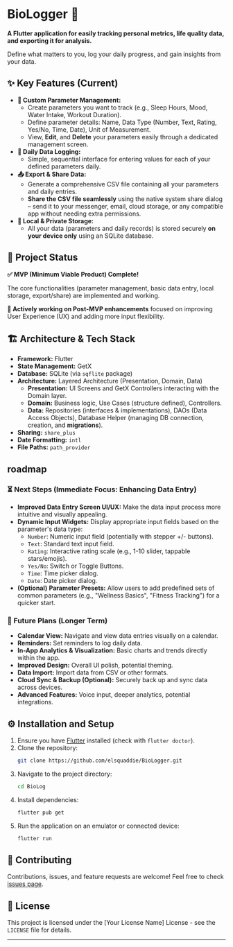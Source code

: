 # BioLogger 🌿

**A Flutter application for easily tracking personal metrics, life quality data, and exporting it for analysis.**

Define what matters to you, log your daily progress, and gain insights from your data.

<!-- TODO: Add a screenshot or GIF demonstrating the app's main screens (e.g., parameter list, data entry, home screen) -->
<!-- You can embed images using Markdown: ![Alt Text](path/to/image.png) -->

## ✨ Key Features (Current)

*   **📝 Custom Parameter Management:**
    *   Create parameters you want to track (e.g., Sleep Hours, Mood, Water Intake, Workout Duration).
    *   Define parameter details: Name, Data Type (Number, Text, Rating, Yes/No, Time, Date), Unit of Measurement.
    *   View, **Edit**, and **Delete** your parameters easily through a dedicated management screen.
*   **📅 Daily Data Logging:**
    *   Simple, sequential interface for entering values for each of your defined parameters daily.
*   **📤 Export & Share Data:**
    *   Generate a comprehensive CSV file containing all your parameters and daily entries.
    *   **Share the CSV file seamlessly** using the native system share dialog – send it to your messenger, email, cloud storage, or any compatible app without needing extra permissions.
*   **📱 Local & Private Storage:**
    *   All your data (parameters and daily records) is stored securely **on your device only** using an SQLite database.

## 🚀 Project Status

**✅ MVP (Minimum Viable Product) Complete!**

The core functionalities (parameter management, basic data entry, local storage, export/share) are implemented and working.

**🚧 Actively working on Post-MVP enhancements** focused on improving User Experience (UX) and adding more input flexibility.

## 🏗️ Architecture & Tech Stack

*   **Framework:** Flutter
*   **State Management:** GetX
*   **Database:** SQLite (via `sqflite` package)
*   **Architecture:** Layered Architecture (Presentation, Domain, Data)
    *   **Presentation:** UI Screens and GetX Controllers interacting with the Domain layer.
    *   **Domain:** Business logic, Use Cases (structure defined), Controllers.
    *   **Data:** Repositories (interfaces & implementations), DAOs (Data Access Objects), Database Helper (managing DB connection, creation, and **migrations**).
*   **Sharing:** `share_plus`
*   **Date Formatting:** `intl`
*   **File Paths:** `path_provider`

##  roadmap

### ⏳ Next Steps (Immediate Focus: Enhancing Data Entry)

*   **Improved Data Entry Screen UI/UX:** Make the data input process more intuitive and visually appealing.
*   **Dynamic Input Widgets:** Display appropriate input fields based on the parameter's data type:
    *   `Number`: Numeric input field (potentially with stepper +/- buttons).
    *   `Text`: Standard text input field.
    *   `Rating`: Interactive rating scale (e.g., 1-10 slider, tappable stars/emojis).
    *   `Yes/No`: Switch or Toggle Buttons.
    *   `Time`: Time picker dialog.
    *   `Date`: Date picker dialog.
*   **(Optional)** **Parameter Presets:** Allow users to add predefined sets of common parameters (e.g., "Wellness Basics", "Fitness Tracking") for a quicker start.

### 📅 Future Plans (Longer Term)

*   **Calendar View:** Navigate and view data entries visually on a calendar.
*   **Reminders:** Set reminders to log daily data.
*   **In-App Analytics & Visualization:** Basic charts and trends directly within the app.
*   **Improved Design:** Overall UI polish, potential theming.
*   **Data Import:** Import data from CSV or other formats.
*   **Cloud Sync & Backup (Optional):** Securely back up and sync data across devices.
*   **Advanced Features:** Voice input, deeper analytics, potential integrations.

## ⚙️ Installation and Setup

1.  Ensure you have [Flutter](https://flutter.dev/docs/get-started/install) installed (check with `flutter doctor`).
2.  Clone the repository:
    ```bash
    git clone https://github.com/elsquaddie/BioLogger.git
    ```
3.  Navigate to the project directory:
    ```bash
    cd BioLog
    ```
4.  Install dependencies:
    ```bash
    flutter pub get
    ```
5.  Run the application on an emulator or connected device:
    ```bash
    flutter run
    ```

## 🙌 Contributing

Contributions, issues, and feature requests are welcome! Feel free to check [issues page](<!-- TODO: Link to your issues page if public -->).

## 📄 License

<!-- TODO: Choose and add a license (e.g., MIT, Apache 2.0). Create a LICENSE file. -->
This project is licensed under the [Your License Name] License - see the `LICENSE` file for details.

---
